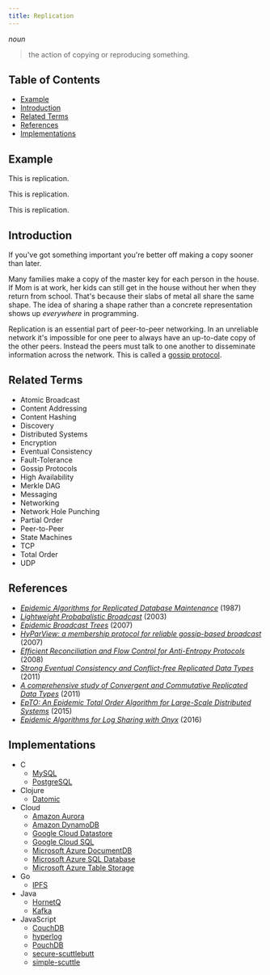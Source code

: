 ```yaml
---
title: Replication
---
```


*noun*

> the action of copying or reproducing something.

## Table of Contents

- [Example](#example)
- [Introduction](#introduction)
- [Related Terms](#related-terms)
- [References](#references)
- [Implementations](#implementations)

## Example

This is replication.

This is replication.

This is replication.

## Introduction

If you've got something important you're better off making a copy sooner than later.

Many families make a copy of the master key for each person in the house. If Mom is at work, her kids can still get in the house without her when they return from school. That's because their slabs of metal all share the same shape. The idea of sharing a shape rather than a concrete representation shows up *everywhere* in programming.

Replication is an essential part of peer-to-peer networking. In an unreliable network it's impossible for one peer to always have an up-to-date copy of the other peers. Instead the peers must talk to one another to disseminate information across the network. This is called a [gossip protocol][gossip].

[gossip]: https://en.wikipedia.org/wiki/Gossip_protocol

## Related Terms

- Atomic Broadcast
- Content Addressing
- Content Hashing
- Discovery
- Distributed Systems
- Encryption
- Eventual Consistency
- Fault-Tolerance
- Gossip Protocols
- High Availability
- Merkle DAG
- Messaging
- Networking
- Network Hole Punching
- Partial Order
- Peer-to-Peer
- State Machines
- TCP
- Total Order
- UDP

## References

- [*Epidemic Algorithms for Replicated Database Maintenance*](https://pdfs.semanticscholar.org/49ed/15db181c74c7067ec01800fb5392411c868c.pdf) (1987)
- [*Lightweight Probabalistic Broadcast*](http://perso.telecom-paristech.fr/~kuznetso/pubs/Lpbcast_tocs.pdf) (2003)
- [*Epidemic Broadcast Trees*](http://www.gsd.inesc-id.pt/~jleitao/pdf/srds07-leitao.pdf) (2007)
- [*HyParView: a membership protocol for reliable gossip-based broadcast*](http://asc.di.fct.unl.pt/~jleitao/pdf/dsn07-leitao.pdf) (2007)
- [*Efficient Reconciliation and Flow Control for Anti-Entropy Protocols*](https://www.cs.cornell.edu/home/rvr/papers/flowgossip.pdf) (2008)
- [*Strong Eventual Consistency and Conflict-free Replicated Data Types*](https://www.youtube.com/watch?v=ebWVLVhiaiY) (2011)
- [*A comprehensive study of Convergent and Commutative Replicated Data Types*](http://hal.upmc.fr/inria-00555588/document) (2011)
- [*EpTO: An Epidemic Total Order Algorithm for Large-Scale Distributed Systems*](http://haslab.uminho.pt/mmatos/files/p100-matos.pdf) (2015)
- [*Epidemic Algorithms for Log Sharing with Onyx*](https://www.dropbox.com/s/vs2gmpq32dtszwd/Project_Report_Sondre_Basma.pdf?dl=0) (2016)

## Implementations

- C
    - [MySQL](https://dev.mysql.com/doc/refman/5.7/en/replication.html)
    - [PostgreSQL](https://www.postgresql.org/docs/current/static/high-availability.html)
- Clojure
    - [Datomic](http://www.datomic.com/)
- Cloud
    - [Amazon Aurora](https://aws.amazon.com/rds/aurora/)
    - [Amazon DynamoDB](https://aws.amazon.com/dynamodb/)
    - [Google Cloud Datastore](https://cloud.google.com/datastore/)
    - [Google Cloud SQL](https://cloud.google.com/sql/)
    - [Microsoft Azure DocumentDB](https://docs.microsoft.com/en-us/azure/documentdb/documentdb-distribute-data-globally)
    - [Microsoft Azure SQL Database](https://docs.microsoft.com/en-us/azure/sql-database/sql-database-automated-backups)
    - [Microsoft Azure Table Storage](https://azure.microsoft.com/en-us/services/storage/tables/)
- Go
    - [IPFS](https://ipfs.io)
- Java
    - [HornetQ](https://docs.jboss.org/hornetq/2.4.0.Final/docs/user-manual/html/ha.html)
    - [Kafka](https://kafka.apache.org/documentation/#replication)
- JavaScript
    - [CouchDB](https://couchdb.apache.org/)
    - [hyperlog](https://github.com/mafintosh/hyperlog)
    - [PouchDB](https://pouchdb.com/)
    - [secure-scuttlebutt](https://github.com/dominictarr/secure-scuttlebutt)
    - [simple-scuttle](https://awinterman.github.io/simple-scuttle/)
